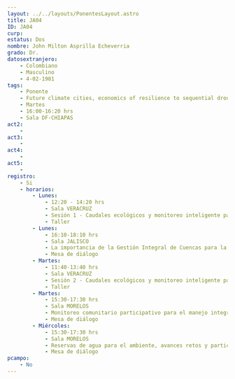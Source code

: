 ```yaml
---
layout: ../../layouts/PonentesLayout.astro
title: JA04
ID: JA04
curp: 
estatus: Dos
nombre: John Milton Asprilla Echeverria
grado: Dr.
datosextranjero:
    - Colombiano
    - Masculino
    - 4-02-1981
tags:
    - Ponente
    - Future climate cities, economics of resilience to sequential droughts and floods - Chinchero - Cusco (Perú)
    - Martes
    - 16:00-16:20 hrs
    - Sala DF-CHIAPAS
act2: 
    - 
act3: 
    - 
act4: 
    - 
act5: 
    - 
registro:
    - Si
    - horarios:
        - Lunes:  
            - 12:20 - 14:20 hrs
            - Sala VERACRUZ
            - Sesión 1 - Caudales ecológicos y monitoreo inteligente para la gestión del aguaresiduales
            - Taller
        - Lunes:  
            - 16:10-18:10 hrs
            - Sala JALISCO
            - La importancia de la Gestión Integral de Cuencas para la seguridad hídrica del Valle de México
            - Mesa de diálogo
        - Martes:  
            - 11:40-13:40 hrs
            - Sala VERACRUZ
            - Sesión 2 - Caudales ecológicos y monitoreo inteligente para la gestión del aguaresiduales
            - Taller
        - Martes:  
            - 15:30-17:30 hrs
            - Sala MORELOS
            - Monitoreo comunitario participativo para el manejo integrado de cuencas
            - Mesa de diálogo
        - Miércoles:  
            - 15:30-17:30 hrs
            - Sala MORELOS
            - Reservas de agua para el ambiente, avances retos y particularidades sociohidrológicas en cuencas mexicanas
            - Mesa de diálogo
pcampo:
    - No
---
```

